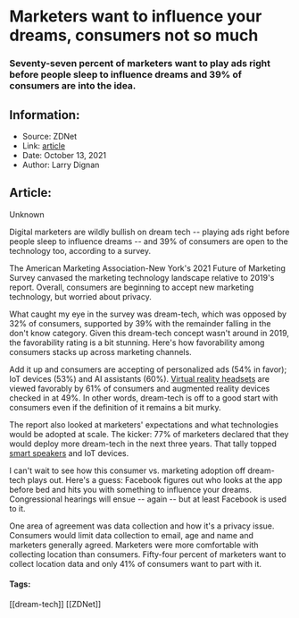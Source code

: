 # Marketers want to influence your dreams, consumers not so much
### Seventy-seven percent of marketers want to play ads right before people sleep to influence dreams and 39% of consumers are into the idea.

## Information:
+ Source: ZDNet
+ Link: [article](https://www.zdnet.com/article/marketers-want-to-influence-your-dreams-consumers-not-so-much/)
+ Date: October 13, 2021
+ Author: Larry Dignan


## Article:
Unknown

Digital marketers are wildly bullish on dream tech -- playing ads right before people sleep to influence dreams -- and 39% of consumers are open to the technology too, according to a survey.

The American Marketing Association-New York's 2021 Future of Marketing Survey canvased the marketing technology landscape relative to 2019's report. Overall, consumers are beginning to accept new marketing technology, but worried about privacy. 

What caught my eye in the survey was dream-tech, which was opposed by 32% of consumers, supported by 39% with the remainder falling in the don't know category. Given this dream-tech concept wasn't around in 2019, the favorability rating is a bit stunning. Here's how favorability among consumers stacks up across marketing channels. 

Add it up and consumers are accepting of personalized ads (54% in favor); IoT devices (53%) and AI assistants (60%). [Virtual reality headsets](https://www.zdnet.com/article/best-vr-headset/) are viewed favorably by 61% of consumers and augmented reality devices checked in at 49%. In other words, dream-tech is off to a good start with consumers even if the definition of it remains a bit murky.

The report also looked at marketers' expectations and what technologies would be adopted at scale. The kicker: 77% of marketers declared that they would deploy more dream-tech in the next three years. That tally topped [smart speakers](https://www.zdnet.com/article/best-smart-speaker/) and IoT devices. 

I can't wait to see how this consumer vs. marketing adoption off dream-tech plays out. Here's a guess: Facebook figures out who looks at the app before bed and hits you with something to influence your dreams. Congressional hearings will ensue -- again -- but at least Facebook is used to it.  

One area of agreement was data collection and how it's a privacy issue. Consumers would limit data collection to email, age and name and marketers generally agreed. Marketers were more comfortable with collecting location than consumers. Fifty-four percent of marketers want to collect location data and only 41% of consumers want to part with it. 





#### Tags:
[[dream-tech]] [[ZDNet]]
